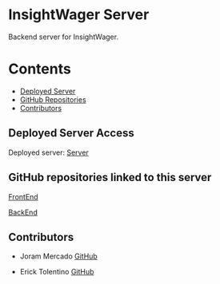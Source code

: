 # InsightWager Server
Backend server for InsightWager.

Contents
========
 - [Deployed Server](#deployed-app-access)
 - [GitHub Repositories](#github-repositories)
 - [Contributors](#contributors)

## Deployed Server Access

Deployed server: [Server](https://insightwager.onrender.com)

## GitHub repositories linked to this server

[FrontEnd](https://github.com/jorammercado/insightwager-frontend)

[BackEnd](https://github.com/jorammercado/insightwager-backend)

## Contributors

* Joram Mercado
[GitHub](https://github.com/jorammercado)

* Erick Tolentino
[GitHub](https://github.com/Ericktolentino94)

